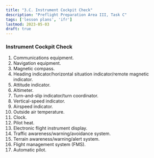 ```yaml
---
title: "3.C. Instrument Cockpit Check"
description: "Preflight Preparation Area III, Task C"
tags: ['lesson plans', 'ifr']
lastmod: 2023-05-03
draft: true
---
```

### Instrument Cockpit Check

1. Communications equipment. 
2. Navigation equipment. 
3. Magnetic compass. 
4. Heading indicator/horizontal situation indicator/remote magnetic indicator. 
5. Attitude indicator. 
6. Altimeter. 
7. Turn-and-slip indicator/turn coordinator. 
8. Vertical-speed indicator. 
9. Airspeed indicator. 
10. Outside air temperature. 
11. Clock.
12. Pilot heat. 
13. Electronic flight instrument display. 
14. Traffic awareness/warning/avoidance system. 
15. Terrain awareness/warning/alert system. 
16. Flight management system (FMS). 
17. Automatic pilot. 